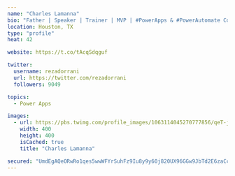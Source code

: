 ```yaml
---
name: "Charles Lamanna"
bio: "Father | Speaker | Trainer | MVP | #PowerApps & #PowerAutomate Community Super User | YouTuber Right-pointing triangle http://youtube.com/c/rezadorrani | Learn - Share - Clockwise rightwards and leftwards open circle arrows"
location: Houston, TX
type: "profile"
heat: 42

website: https://t.co/tAcqSdqguf

twitter:
  username: rezadorrani
  url: https://twitter.com/rezadorrani
  followers: 9049

topics:
  - Power Apps

images:
  - url: https://pbs.twimg.com/profile_images/1063114045270777856/qeT-jpWr_400x400.jpg
    width: 400
    height: 400
    isCached: true
    title: "Charles Lamanna"

secured: "UmdEgAQeORwRo1qes5wwWFYrSuhFz9Iu8y9y60j820UX96GGw9JbTd2E6zaCcKE0eIVGCsU50GhosgnpYEDzqG17z7dU7lJT4pWewyhTSkOuqeNYYg496IfLv2TDInr749IiviyUo4faYSOcJVYtiP1AYo9g+GOdEL1PRlblfxPpqs+LBjNcrGNndUmsBybMzfbBJQfMu6oB5lDCRjd2KfEsdedpX4zzJEnmhEsOE4H5QsRMzVvrZG8NatH+3OKEBhljvnGZSqEqSh3cj194lDJXR8/AcV/IfoLD6h+dzQQmP9ocPo54r+AnHP4WQ8Bh8rLAbYcXAQHcEX1fW+ZuBQB2ztRFhLNneqC4Qkie1nDO7lDbpyKwLDP1JE9sSCZyKm+2dVZv795R0rBc33nc2r9EXZCAAX8PpowFblQHkMc=;/el3IBuKP7xmKv650yukxQ=="
---
```


